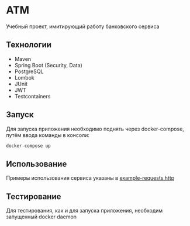 # ATM
Учебный проект, имитирующий работу банковского сервиса

## Технологии
- Maven
- Spring Boot (Security, Data)
- PostgreSQL
- Lombok
- JUnit
- JWT
- Testcontainers

## Запуск

Для запуска приложения необходимо поднять через docker-compose,
путём ввода команды в консоли:

```bash
docker-compose up
```

## Использование

Примеры использования сервиса указаны в
[example-requests.http](example-requests.http)

## Тестирование

Для тестирования, как и для запуска приложения, необходим запущенный docker daemon